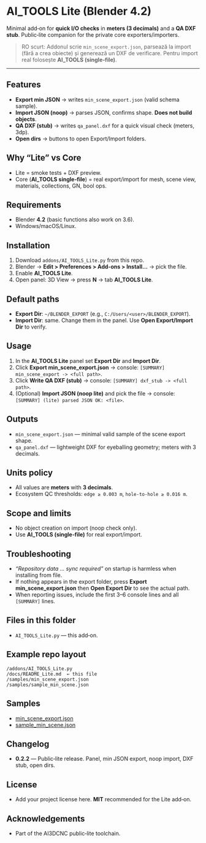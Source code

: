 # AI\_TOOLS Lite (Blender 4.2)

Minimal add‑on for **quick I/O checks** in **meters (3 decimals)** and a **QA DXF stub**. Public‑lite companion for the private core exporters/importers.

> RO scurt: Addonul scrie `min_scene_export.json`, parsează la import (fără a crea obiecte) și generează un DXF de verificare. Pentru import real folosește **AI\_TOOLS (single‑file)**.

---

## Features

* **Export min JSON** → writes `min_scene_export.json` (valid schema sample).
* **Import JSON (noop)** → parses JSON, confirms shape. **Does not build objects**.
* **QA DXF (stub)** → writes `qa_panel.dxf` for a quick visual check (meters, 3dp).
* **Open dirs** → buttons to open Export/Import folders.

## Why “Lite” vs Core

* Lite = smoke tests + DXF preview.
* Core (**AI\_TOOLS single‑file**) = real export/import for mesh, scene view, materials, collections, GN, bool ops.

## Requirements

* Blender **4.2** (basic functions also work on 3.6).
* Windows/macOS/Linux.

## Installation

1. Download `addons/AI_TOOLS_Lite.py` from this repo.
2. Blender → **Edit > Preferences > Add‑ons > Install…** → pick the file.
3. Enable **AI\_TOOLS Lite**.
4. Open panel: 3D View → press **N** → tab **AI\_TOOLS Lite**.

## Default paths

* **Export Dir**: `~/BLENDER_EXPORT` (e.g., `C:/Users/<user>/BLENDER_EXPORT`).
* **Import Dir**: same. Change them in the panel. Use **Open Export/Import Dir** to verify.

## Usage

1. In the **AI\_TOOLS Lite** panel set **Export Dir** and **Import Dir**.
2. Click **Export min\_scene\_export.json** → console: `[SUMMARY] min_scene_export -> <full path>`.
3. Click **Write QA DXF (stub)** → console: `[SUMMARY] dxf_stub -> <full path>`.
4. (Optional) **Import JSON (noop lite)** and pick the file → console: `[SUMMARY] (lite) parsed JSON OK: <file>`.

## Outputs

* `min_scene_export.json` — minimal valid sample of the scene export shape.
* `qa_panel.dxf` — lightweight DXF for eyeballing geometry; meters with 3 decimals.

## Units policy

* All values are **meters** with **3 decimals**.
* Ecosystem QC thresholds: `edge ≥ 0.003 m`, `hole‑to‑hole ≥ 0.016 m`.

## Scope and limits

* No object creation on import (noop check only).
* Use **AI\_TOOLS (single‑file)** for real export/import.

## Troubleshooting

* *“Repository data … sync required”* on startup is harmless when installing from file.
* If nothing appears in the export folder, press **Export min\_scene\_export.json** then **Open Export Dir** to see the actual path.
* When reporting issues, include the first 3–6 console lines and all `[SUMMARY]` lines.

## Files in this folder

* `AI_TOOLS_Lite.py` — this add‑on.

## Example repo layout

```
/addons/AI_TOOLS_Lite.py
/docs/README_Lite.md  ← this file
/samples/min_scene_export.json
/samples/sample_min_scene.json
```

## Samples

* [min\_scene\_export.json](../samples/min_scene_export.json)
* [sample\_min\_scene.json](../samples/sample_min_scene.json)

## Changelog

* **0.2.2** — Public‑lite release. Panel, min JSON export, noop import, DXF stub, open dirs.

## License

* Add your project license here. **MIT** recommended for the Lite add‑on.

## Acknowledgements

* Part of the AI3DCNC public‑lite toolchain.
